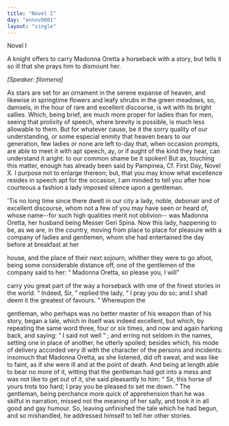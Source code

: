 ```yaml
---
title: "Novel I"
day: "ennov0601"
layout: "single"
---
```

<html>
 <head>
 </head>
 <body>
  <div id="nov0601" type="novella" who="filomena">
   <head>
    Novel I
   </head>
   <argument>
    <p>
     <milestone id="p06010001"/>
     <!--(i)-->
     A knight offers to carry Madonna Oretta a horseback
with a story, but tells it so ill that she prays him to dismount
her.
     <!--(/i)-->
    </p>
   </argument>
   <p>
    <i>
     [Speaker: filomena]
    </i>
   </p>
   <div3 type="commentary" who="filomena">
    <p>
     <milestone id="p06010002"/>
     <!--(sc)-->
     As
     <!--(/sc)-->
     stars are set for an ornament in the serene
	expanse of heaven, and likewise in springtime flowers and leafy shrubs in the green
	meadows, so, damsels, in the hour of rare and excellent discourse, is wit with its bright
	sallies.  Which, being brief, are much more proper for ladies than for men, seeing that
	prolixity of speech, where brevity is possible, is much less allowable to them.
     <milestone id="p06010003"/>
     But for whatever cause, be it the sorry quality of our understanding, or
	some especial enmity that heaven bears to our generation, few ladies or none are left
	to-day that, when occasion prompts, are able to meet it with apt speech, ay, or if aught
	of the kind they hear, can understand it aright: to our common shame be it spoken!
     <milestone id="p06010004"/>
     But as, touching this matter, enough has already been said by
	Pampinea,
     <note>
      Cf. First Day, Novel X.
     </note>
     I purpose not to enlarge thereon; but, that
	you may know what excellence resides in speech apt for the occasion, I am minded to tell
	you after how courteous a fashion a lady imposed silence upon a gentleman.
    </p>
   </div3>
   <p>
    <milestone id="p06010005"/>
    'Tis no long time since there
dwelt in our city a lady, noble,
 debonair and of excellent discourse, whom
not a few of you may have
 seen or heard of, whose name--for such high
qualities merit not
 oblivion--
    <milestone id="p06010006"/>
    was Madonna Oretta, her husband being Messer
Geri Spina.
 Now this lady, happening to be, as we are, in the country,
moving
 from place to place for pleasure with a company of ladies and
gentlemen,
 whom she had entertained the day before at breakfast at her

house, and the place of their next sojourn, whither they were to go
    <pb n="75"/>
    afoot, being some considerable distance off, one of the gentlemen
of
 the company said to her:
    <milestone id="p06010007"/>
    <q direct="unspecified">
     Madonna Oretta, so please you, I will

carry you great part of the way a horseback with one of the finest
 stories
in the world.
    </q>
    <milestone id="p06010008"/>
    <q direct="unspecified">
     Indeed, Sir,
    </q>
    replied the lady,
    <q direct="unspecified">
     I pray
 you
 do
so; and I shall deem it the greatest of favours.
    </q>
    <milestone id="p06010009"/>
    Whereupon the

gentleman, who perhaps was no better master of his weapon than of
 his
story, began a tale, which in itself was indeed excellent, but which,
 by
repeating the same word three, four or six times, and now and
 again
harking back, and saying:
    <q direct="unspecified">
     I said not well
    </q>
    ; and erring
 not seldom in
the names, setting one in place of another, he utterly
 spoiled; besides
which, his mode of delivery accorded very ill with
 the character of the
persons and incidents:
    <milestone id="p06010010"/>
    insomuch that Madonna
 Oretta, as she listened, did
oft sweat, and was like to faint, as if she
 were ill and at the point of
death. And being at length able to bear
 no more of it, witting that the
gentleman had got into a mess and
 was not like to get out of it, she said
pleasantly to him:
    <milestone id="p06010011"/>
    <q direct="unspecified">
     Sir, this
 horse of yours trots too hard; I pray you
be pleased to set me down.
    </q>
    <milestone id="p06010012"/>
    The gentleman, being perchance more quick
of apprehension than
 he was skilful in narration, missed not the meaning
of her sally, and
 took it in all good and gay humour. So, leaving
unfinished the tale
 which he had begun, and so mishandled, he addressed
himself to tell
 her other stories.
   </p>
  </div>
 </body>
</html>